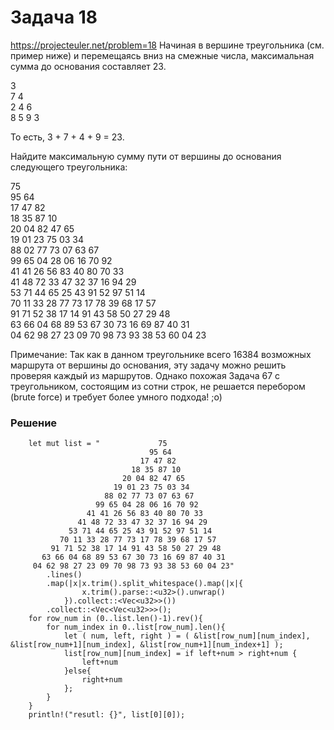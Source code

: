 # Задача 18
https://projecteuler.net/problem=18
Начиная в вершине треугольника (см. пример ниже) и перемещаясь вниз на смежные числа, максимальная сумма до основания составляет 23.

3  
7 4  
2 4 6  
8 5 9 3  

То есть, 3 + 7 + 4 + 9 = 23.

Найдите максимальную сумму пути от вершины до основания следующего треугольника:

75  
95 64  
17 47 82  
18 35 87 10  
20 04 82 47 65  
19 01 23 75 03 34  
88 02 77 73 07 63 67  
99 65 04 28 06 16 70 92  
41 41 26 56 83 40 80 70 33  
41 48 72 33 47 32 37 16 94 29  
53 71 44 65 25 43 91 52 97 51 14  
70 11 33 28 77 73 17 78 39 68 17 57  
91 71 52 38 17 14 91 43 58 50 27 29 48  
63 66 04 68 89 53 67 30 73 16 69 87 40 31  
04 62 98 27 23 09 70 98 73 93 38 53 60 04 23  

Примечание: Так как в данном треугольнике всего 16384 возможных маршрута от вершины до основания, эту задачу можно решить проверяя каждый из маршрутов. Однако похожая Задача 67 с треугольником, состоящим из сотни строк, не решается перебором (brute force) и требует более умного подхода! ;o)


### Решение
```
    let mut list = "             75
                               95 64
                             17 47 82
                           18 35 87 10
                         20 04 82 47 65
                       19 01 23 75 03 34
                     88 02 77 73 07 63 67
                   99 65 04 28 06 16 70 92
                 41 41 26 56 83 40 80 70 33
               41 48 72 33 47 32 37 16 94 29
             53 71 44 65 25 43 91 52 97 51 14
           70 11 33 28 77 73 17 78 39 68 17 57
         91 71 52 38 17 14 91 43 58 50 27 29 48
       63 66 04 68 89 53 67 30 73 16 69 87 40 31
     04 62 98 27 23 09 70 98 73 93 38 53 60 04 23"
        .lines()
        .map(|x|x.trim().split_whitespace().map(|x|{
                x.trim().parse::<u32>().unwrap()
            }).collect::<Vec<u32>>())
        .collect::<Vec<Vec<u32>>>();
    for row_num in (0..list.len()-1).rev(){
        for num_index in 0..list[row_num].len(){
            let ( num, left, right ) = ( &list[row_num][num_index], &list[row_num+1][num_index], &list[row_num+1][num_index+1] );
            list[row_num][num_index] = if left+num > right+num {
                left+num
            }else{
                right+num
            };
        }
    }
    println!("resutl: {}", list[0][0]);
```  
